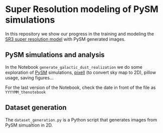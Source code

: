 # Super Resolution modeling of PySM simulations

In this repository we show our progress in the training and modeling the [SR3 super resolution model](https://github.com/javierhndev/Super-Resolution-SR3) with PySM generated images. 

## PySM simulations and analysis
In the Notebook `generate_galactic_dust_realization` we do some exploration of [PySM](https://pysm3.readthedocs.io/en/latest/) simulations, [pixell](https://pixell.readthedocs.io/en/latest/) (to convert sky map to 2D), pillow usage, saving figures...

For the last version of the Notebook, check the date in front of the file as `YYYYMM_thenotebook`

## Dataset generation
The `dataset_generation.py` is a Python script that generates images from PySM simualtion in 2D.